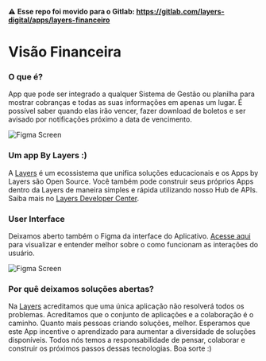 ⚠️ **Esse repo foi movido para o Gitlab: https://gitlab.com/layers-digital/apps/layers-financeiro**

# Visão Financeira

### O que é?
App que pode ser integrado a qualquer Sistema de Gestão ou planilha para mostrar cobranças e todas as suas informações em apenas um lugar. É possível saber quando elas irão vencer, fazer download de boletos e ser avisado por notificações próximo a data de vencimento.

![Figma Screen](https://i.ibb.co/tZBJSmz/github-image.png)

### Um app By Layers :)
A [Layers](https://layers.education) é um ecossistema que unifica soluções educacionais e os Apps by Layers são Open Source. Você também pode construir seus próprios Apps dentro da Layers de maneira simples e rápida utilizando nosso Hub de APIs. Saiba mais no [Layers Developer Center](https://developers.layers.education).

### User Interface
Deixamos aberto também o Figma da interface do Aplicativo. [Acesse aqui](https://www.figma.com/file/jhNnpLKwUp5nQQClC3h9Pn/%E2%9C%85-App-Vis%C3%A3o-Financeira?node-id=1%3A4&t=kfTGIzlBLCw6OXFz-1) para visualizar e entender melhor sobre o como funcionam as interações do usuário.

![Figma Screen](https://i.ibb.co/HFpMbRC/Captura-de-Tela-2022-11-21-a-s-11-09-33.png)

### Por quê deixamos soluções abertas?
Na [Layers](https://layers.education) acreditamos que uma única aplicação não resolverá todos os problemas. Acreditamos que o conjunto de aplicações e a colaboração é o caminho. Quanto mais pessoas criando soluções, melhor. Esperamos que este App incentive o aprendizado para aumentar a diversidade de soluções disponíveis. Todos nós temos a responsabilidade de pensar, colaborar e construir os próximos passos dessas tecnologias. Boa sorte :)
